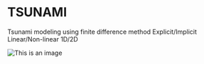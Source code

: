 # TSUNAMI

Tsunami modeling using finite difference method Explicit/Implicit Linear/Non-linear 1D/2D 

![This is an image]([https://fr.wikipedia.org/wiki/La_Grande_Vague_de_Kanagawa#/media/Fichier:Tsunami_by_hokusai_19th_century.jpg](https://upload.wikimedia.org/wikipedia/commons/a/a5/Tsunami_by_hokusai_19th_century.jpg))
